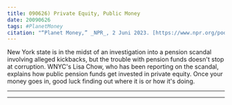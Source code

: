```yaml
---
title: 090626) Private Equity, Public Money
date: 20090626
tags: #PlanetMoney
citation: "“Planet Money,” _NPR_, 2 Juni 2023. [https://www.npr.org/podcasts/510289/planet-money](https://www.npr.org/podcasts/510289/planet-money) (diakses 4 Juni 2023)."
---
```


New York state is in the midst of an investigation into a pension scandal involving alleged kickbacks, but the trouble with pension funds doesn't stop at corruption. WNYC's Lisa Chow, who has been reporting on the scandal, explains how public pension funds get invested in private equity. Once your money goes in, good luck finding out where it is or how it's doing.

----



----
